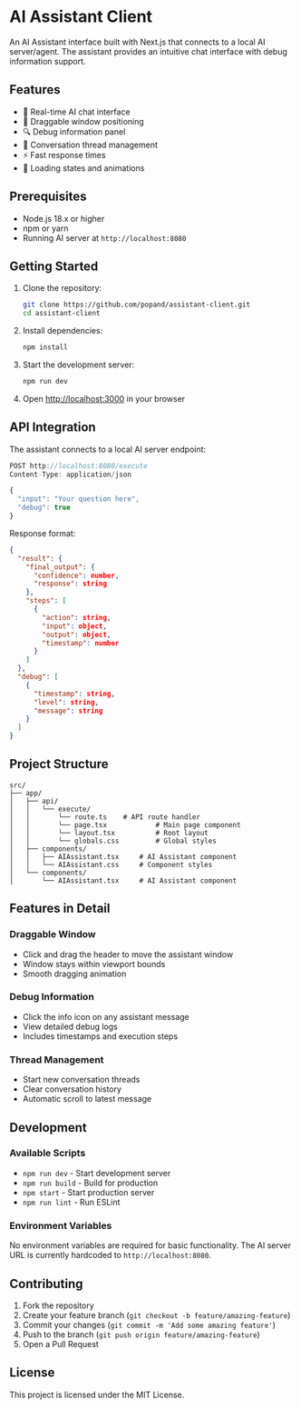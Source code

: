 # AI Assistant Client

An AI Assistant interface built with Next.js that connects to a local AI server/agent. The assistant provides an intuitive chat interface with debug information support.

## Features

- 🤖 Real-time AI chat interface
- 🎯 Draggable window positioning
- 🔍 Debug information panel
- 💬 Conversation thread management
- ⚡ Fast response times
- 🔄 Loading states and animations

## Prerequisites

- Node.js 18.x or higher
- npm or yarn
- Running AI server at `http://localhost:8080`

## Getting Started

1. Clone the repository:
   ```bash
   git clone https://github.com/popand/assistant-client.git
   cd assistant-client
   ```

2. Install dependencies:
   ```bash
   npm install
   ```

3. Start the development server:
   ```bash
   npm run dev
   ```

4. Open [http://localhost:3000](http://localhost:3000) in your browser

## API Integration

The assistant connects to a local AI server endpoint:

```typescript
POST http://localhost:8080/execute
Content-Type: application/json

{
  "input": "Your question here",
  "debug": true
}
```

Response format:
```json
{
  "result": {
    "final_output": {
      "confidence": number,
      "response": string
    },
    "steps": [
      {
        "action": string,
        "input": object,
        "output": object,
        "timestamp": number
      }
    ]
  },
  "debug": [
    {
      "timestamp": string,
      "level": string,
      "message": string
    }
  ]
}
```

## Project Structure

```
src/
├── app/
│   ├── api/
│   │   └── execute/
│   │       └── route.ts    # API route handler
│   │       └── page.tsx            # Main page component
│   │       └── layout.tsx          # Root layout
│   │       └── globals.css         # Global styles
│   ├── components/
│   │   ├── AIAssistant.tsx     # AI Assistant component
│   │   └── AIAssistant.css     # Component styles
│   └── components/
│       └── AIAssistant.tsx     # AI Assistant component
```

## Features in Detail

### Draggable Window
- Click and drag the header to move the assistant window
- Window stays within viewport bounds
- Smooth dragging animation

### Debug Information
- Click the info icon on any assistant message
- View detailed debug logs
- Includes timestamps and execution steps

### Thread Management
- Start new conversation threads
- Clear conversation history
- Automatic scroll to latest message

## Development

### Available Scripts

- `npm run dev` - Start development server
- `npm run build` - Build for production
- `npm start` - Start production server
- `npm run lint` - Run ESLint

### Environment Variables

No environment variables are required for basic functionality. The AI server URL is currently hardcoded to `http://localhost:8080`.

## Contributing

1. Fork the repository
2. Create your feature branch (`git checkout -b feature/amazing-feature`)
3. Commit your changes (`git commit -m 'Add some amazing feature'`)
4. Push to the branch (`git push origin feature/amazing-feature`)
5. Open a Pull Request

## License

This project is licensed under the MIT License.